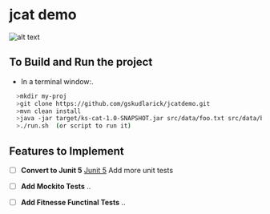 # jcat demo

![alt text](https://help.github.com/assets/images/site/be-social.gif)



## To Build and Run the project

* In a terminal window:.
``` sh
  >mkdir my-proj
  >git clone https://github.com/gskudlarick/jcatdemo.git
  >mvn clean install
  >java -jar target/ks-cat-1.0-SNAPSHOT.jar src/data/foo.txt src/data/bar.txt bad-file.txt
  >./run.sh  (or script to run it)
```

 
 ## Features to Implement
 - [ ] **Convert to Junit 5** [Junit 5](https://junit.org/junit5/docs/current/user-guide/)  Add more unit tests
 - [ ] **Add Mockito Tests** ..
 - [ ] **Add Fitnesse Functinal Tests** ..

 
